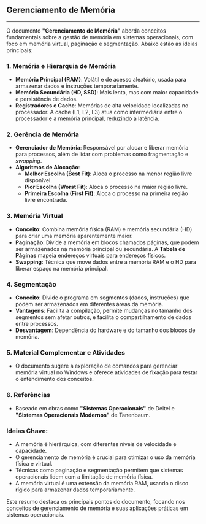 ## Gerenciamento de Memória
---

O documento **"Gerenciamento de Memória"** aborda conceitos fundamentais sobre a gestão de memória em sistemas operacionais, com foco em memória virtual, paginação e segmentação. Abaixo estão as ideias principais:

### 1. **Memória e Hierarquia de Memória**
   - **Memória Principal (RAM)**: Volátil e de acesso aleatório, usada para armazenar dados e instruções temporariamente.
   - **Memória Secundária (HD, SSD)**: Mais lenta, mas com maior capacidade e persistência de dados.
   - **Registradores e Cache**: Memórias de alta velocidade localizadas no processador. A cache (L1, L2, L3) atua como intermediária entre o processador e a memória principal, reduzindo a latência.

### 2. **Gerência de Memória**
   - **Gerenciador de Memória**: Responsável por alocar e liberar memória para processos, além de lidar com problemas como fragmentação e _swapping_.
   - **Algoritmos de Alocação**:
     - **Melhor Escolha (Best Fit)**: Aloca o processo na menor região livre disponível.
     - **Pior Escolha (Worst Fit)**: Aloca o processo na maior região livre.
     - **Primeira Escolha (First Fit)**: Aloca o processo na primeira região livre encontrada.

### 3. **Memória Virtual**
   - **Conceito**: Combina memória física (RAM) e memória secundária (HD) para criar uma memória aparentemente maior.
   - **Paginação**: Divide a memória em blocos chamados páginas, que podem ser armazenados na memória principal ou secundária. A **Tabela de Páginas** mapeia endereços virtuais para endereços físicos.
   - **Swapping**: Técnica que move dados entre a memória RAM e o HD para liberar espaço na memória principal.

### 4. **Segmentação**
   - **Conceito**: Divide o programa em segmentos (dados, instruções) que podem ser armazenados em diferentes áreas da memória.
   - **Vantagens**: Facilita a compilação, permite mudanças no tamanho dos segmentos sem afetar outros, e facilita o compartilhamento de dados entre processos.
   - **Desvantagem**: Dependência do hardware e do tamanho dos blocos de memória.

### 5. **Material Complementar e Atividades**
   - O documento sugere a exploração de comandos para gerenciar memória virtual no Windows e oferece atividades de fixação para testar o entendimento dos conceitos.

### 6. **Referências**
   - Baseado em obras como **"Sistemas Operacionais"** de Deitel e **"Sistemas Operacionais Modernos"** de Tanenbaum.

### Ideias Chave:
- A memória é hierárquica, com diferentes níveis de velocidade e capacidade.
- O gerenciamento de memória é crucial para otimizar o uso da memória física e virtual.
- Técnicas como paginação e segmentação permitem que sistemas operacionais lidem com a limitação de memória física.
- A memória virtual é uma extensão da memória RAM, usando o disco rígido para armazenar dados temporariamente.

Este resumo destaca os principais pontos do documento, focando nos conceitos de gerenciamento de memória e suas aplicações práticas em sistemas operacionais.